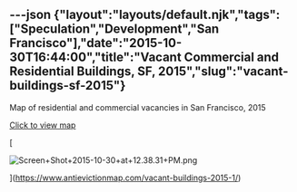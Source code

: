 ---json
{"layout":"layouts/default.njk","tags":["Speculation","Development","San Francisco"],"date":"2015-10-30T16:44:00","title":"Vacant Commercial and Residential Buildings, SF, 2015","slug":"vacant-buildings-sf-2015"}
---

Map of residential and commercial vacancies in San Francisco, 2015

[Click to view map](https://www.antievictionmap.com/vacant-buildings-2015-1/)

[

![Screen+Shot+2015-10-30+at+12.38.31+PM.png](https://images.squarespace-cdn.com/content/v1/52b7d7a6e4b0b3e376ac8ea2/1514137461858-6YS7ALK7LTCDPGQP9F0V/ke17ZwdGBToddI8pDm48kHTWvtsn8RRGjjgcoXphn8JZw-zPPgdn4jUwVcJE1ZvWQUxwkmyExglNqGp0IvTJZamWLI2zvYWH8K3-s_4yszcp2ryTI0HqTOaaUohrI8PIB_BqqAWScgSP3EuUOBchU5sYmn60nAEbgDe2-UkSJic/Screen%2BShot%2B2015-10-30%2Bat%2B12.38.31%2BPM.png)

](https://www.antievictionmap.com/vacant-buildings-2015-1/)